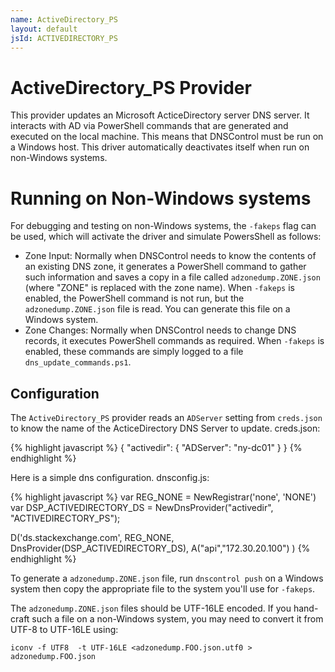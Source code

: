 ```yaml
---
name: ActiveDirectory_PS
layout: default
jsId: ACTIVEDIRECTORY_PS
---
```

# ActiveDirectory_PS Provider

This provider updates an Microsoft ActiceDirectory server DNS server. It interacts
with AD via PowerShell commands that are generated and executed on the local machine.
This means that DNSControl must be run on a Windows host.
This driver automatically deactivates itself when run on non-Windows systems.

# Running on Non-Windows systems

For debugging and testing on non-Windows systems,
the `-fakeps` flag can be used, which will activate the driver and
simulate PowersShell as follows:

* Zone Input: Normally when DNSControl needs to know the contents
of an existing DNS zone, it generates a PowerShell command to gather
such information and saves a copy in a file called `adzonedump.ZONE.json`
(where "ZONE" is replaced with the zone name).  When `-fakeps` is enabled,
the PowerShell command is not run, but the `adzonedump.ZONE.json` file is
read. You can generate this file on a Windows system.
* Zone Changes: Normally when DNSControl needs to change DNS records, it
executes PowerShell commands as required.  When `-fakeps` is enabled, these
commands are simply logged to a file `dns_update_commands.ps1`.

## Configuration

The `ActiveDirectory_PS` provider reads an `ADServer` setting from
`creds.json` to know the name of the ActiceDirectory DNS Server to
update.  creds.json:

{% highlight javascript %}
{
  "activedir": {
    "ADServer": "ny-dc01"
  }
}
{% endhighlight %}

Here is a simple dns configuration. dnsconfig.js:

{% highlight javascript %}
var REG_NONE = NewRegistrar('none', 'NONE')
var DSP_ACTIVEDIRECTORY_DS = NewDnsProvider("activedir", "ACTIVEDIRECTORY_PS");

D('ds.stackexchange.com', REG_NONE, DnsProvider(DSP_ACTIVEDIRECTORY_DS),
      A("api","172.30.20.100")
)
{% endhighlight %}

To generate a `adzonedump.ZONE.json` file, run `dnscontrol push`
on a Windows system then copy the appropriate file to the system
you'll use for `-fakeps`.

The `adzonedump.ZONE.json` files should be UTF-16LE encoded. If you
hand-craft such a file on a non-Windows system, you may need to
convert it from UTF-8 to UTF-16LE using:

    iconv -f UTF8  -t UTF-16LE <adzonedump.FOO.json.utf0 > adzonedump.FOO.json
